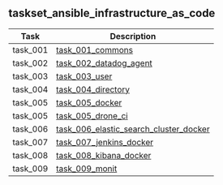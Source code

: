 ## taskset_ansible_infrastructure_as_code

| Task | Description |
| --- | --- |
| task_001 | [task_001_commons](task_001_commons) |
| task_002 | [task_002_datadog_agent](task_002_datadog_agent) |
| task_003 | [task_003_user](task_003_user) |
| task_004 | [task_004_directory](task_004_directory) |
| task_005 | [task_005_docker](task_005_docker) |
| task_005 | [task_005_drone_ci](task_005_drone_ci) |
| task_006 | [task_006_elastic_search_cluster_docker](task_006_elastic_search_cluster_docker) |
| task_007 | [task_007_jenkins_docker](task_007_jenkins_docker) |
| task_008 | [task_008_kibana_docker](task_008_kibana_docker) |
| task_009 | [task_009_monit](task_009_monit) |

